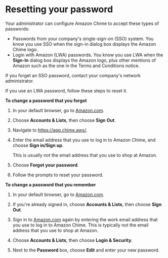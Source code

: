 # Resetting your password<a name="reset-password"></a>

Your administrator can configure Amazon Chime to accept these types of passwords:
+ Passwords from your company's single\-sign\-on \(SSO\) system\. You know you use SSO when the sign\-in dialog box displays the Amazon Chime logo\.
+ Login with Amazon \(LWA\) passwords\. You know you use LWA when the **Sign\-In** dialog box displays the Amazon logo, plus other mentions of Amazon such as the one in the Terms and Conditions notice\.

If you forget an SSO password, contact your company's network administrator\.

If you use an LWA password, follow these steps to reset it\.

**To change a password that you forgot**

1. In your default browser, go to [Amazon\.com](https://www.amazon.com)\.

1. Choose **Accounts & Lists**, then choose **Sign Out**\.

1. Navigate to [https://app\.chime\.aws/](https://app.chime.aws/)\.

1. Enter the email address that you use to log in to Amazon Chime, and choose **Sign in/Sign up**\.

   This is usually not the email address that you use to shop at Amazon\.

1. Choose **Forgot your password**\.

1. Follow the prompts to reset your password\.

**To change a password that you remember**

1. In your default browser, go to [Amazon\.com](https://www.amazon.com)\.

1. If you're already signed in, choose **Accounts & Lists**, then choose **Sign Out**\.

1. Sign in to [Amazon\.com](https://www.amazon.com) again by entering the work email address that you use to log in to Amazon Chime\. This is typically not the email address that you use to shop at Amazon\.

1. Choose **Accounts & Lists**, then choose **Login & Security**\.

1. Next to the **Password** box, choose **Edit** and enter your new password\.